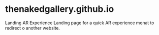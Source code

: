 # thenakedgallery.github.io
Landing AR Experience
Landing page for a quick AR experience menat to redirect o another website.
